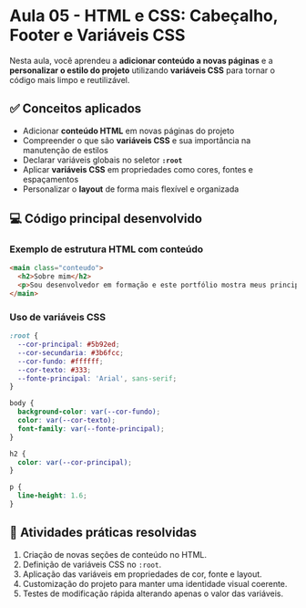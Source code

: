 # Aula 05 - HTML e CSS: Cabeçalho, Footer e Variáveis CSS

Nesta aula, você aprendeu a **adicionar conteúdo a novas páginas** e a **personalizar o estilo do projeto** utilizando **variáveis CSS** para tornar o código mais limpo e reutilizável.

## ✅ Conceitos aplicados

* Adicionar **conteúdo HTML** em novas páginas do projeto
* Compreender o que são **variáveis CSS** e sua importância na manutenção de estilos
* Declarar variáveis globais no seletor **`:root`**
* Aplicar **variáveis CSS** em propriedades como cores, fontes e espaçamentos
* Personalizar o **layout** de forma mais flexível e organizada

## 💻 Código principal desenvolvido

### Exemplo de estrutura HTML com conteúdo

```html
<main class="conteudo">
  <h2>Sobre mim</h2>
  <p>Sou desenvolvedor em formação e este portfólio mostra meus principais projetos e aprendizados.</p>
</main>
```

### Uso de variáveis CSS

```css
:root {
  --cor-principal: #5b92ed;
  --cor-secundaria: #3b6fcc;
  --cor-fundo: #ffffff;
  --cor-texto: #333;
  --fonte-principal: 'Arial', sans-serif;
}

body {
  background-color: var(--cor-fundo);
  color: var(--cor-texto);
  font-family: var(--fonte-principal);
}

h2 {
  color: var(--cor-principal);
}

p {
  line-height: 1.6;
}
```

## 🧠 Atividades práticas resolvidas

1. Criação de novas seções de conteúdo no HTML.
2. Definição de variáveis CSS no `:root`.
3. Aplicação das variáveis em propriedades de cor, fonte e layout.
4. Customização do projeto para manter uma identidade visual coerente.
5. Testes de modificação rápida alterando apenas o valor das variáveis.
